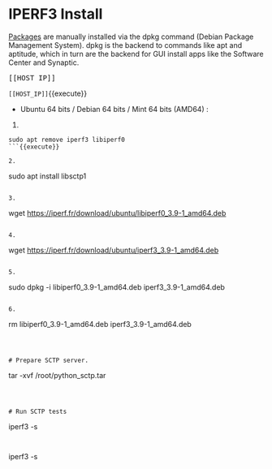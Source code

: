 # IPERF3 Install


[Packages](https://iperf.fr/iperf-download.php#more-recent) are manually installed via the dpkg command (Debian Package Management System). dpkg is the backend to commands like apt and aptitude, which in turn are the backend for GUI install apps like the Software Center and Synaptic.


<pre>[[HOST_IP]]</pre>

`[[HOST_IP]]`{{execute}}



- Ubuntu 64 bits / Debian 64 bits / Mint 64 bits (AMD64) :

1.
```
sudo apt remove iperf3 libiperf0
```{{execute}}

2.
```
sudo apt install libsctp1
```{{execute}}

3.
```
wget https://iperf.fr/download/ubuntu/libiperf0_3.9-1_amd64.deb
```{{execute}}

4.
```
wget https://iperf.fr/download/ubuntu/iperf3_3.9-1_amd64.deb
```{{execute}}

5.
```
sudo dpkg -i libiperf0_3.9-1_amd64.deb iperf3_3.9-1_amd64.deb
```{{execute}}

6.
```
rm libiperf0_3.9-1_amd64.deb iperf3_3.9-1_amd64.deb
```{{execute}}



# Prepare SCTP server.

```
tar -xvf /root/python_sctp.tar
```{{execute HOST1}}



# Run SCTP tests

```
iperf3 -s
```{{execute HOST1}}


```
iperf3 -s
```{{execute HOST2}}